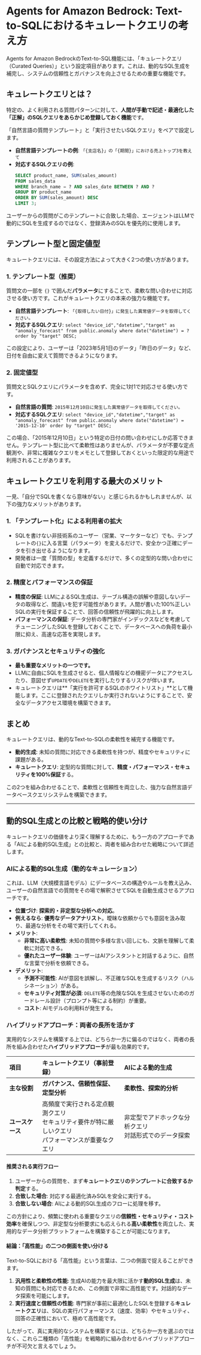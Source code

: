# Agents for Amazon Bedrock: Text-to-SQLにおけるキュレートクエリの考え方

Agents for Amazon BedrockのText-to-SQL機能には、「キュレートクエリ（Curated Queries）」という設定項目があります。これは、動的なSQL生成を補完し、システムの信頼性とガバナンスを向上させるための重要な機能です。

## キュレートクエリとは？

特定の、よく利用される質問パターンに対して、**人間が手動で記述・最適化した「正解」のSQLクエリをあらかじめ登録しておく機能**です。

「自然言語の質問テンプレート」と「実行させたいSQLクエリ」をペアで設定します。

-   **自然言語テンプレートの例**: `「{支店名}」の「{期間}」における売上トップ3を教えて`
-   **対応するSQLクエリの例**:
    ```sql
    SELECT product_name, SUM(sales_amount)
    FROM sales_data
    WHERE branch_name = ? AND sales_date BETWEEN ? AND ?
    GROUP BY product_name
    ORDER BY SUM(sales_amount) DESC
    LIMIT 3;
    ```

ユーザーからの質問がこのテンプレートに合致した場合、エージェントはLLMで動的にSQLを生成するのではなく、登録済みのSQLを優先的に使用します。

## テンプレート型と固定値型

キュレートクエリには、その設定方法によって大きく2つの使い方があります。

### 1. テンプレート型（推奨）

質問文の一部を `{}` で囲んだ**パラメータ**にすることで、柔軟な問い合わせに対応させる使い方です。これがキュレートクエリの本来の強力な機能です。

-   **自然言語テンプレート**:
    `「{取得したい日付}」に発生した異常値データを取得してください。`
-   **対応するSQLクエリ**:
    `select "device_id","datetime","target" as "anomaly_forecast" from public.anomaly where date("datetime") = ? order by "target" DESC;`

この設定により、ユーザーは「2023年5月1日のデータ」「昨日のデータ」など、日付を自由に変えて質問できるようになります。

### 2. 固定値型

質問文とSQLクエリにパラメータを含めず、完全に1対1で対応させる使い方です。

-   **自然言語の質問**:
    `2015年12月10日に発生した異常値データを取得してください。`
-   **対応するSQLクエリ**:
    `select "device_id","datetime","target" as "anomaly_forecast" from public.anomaly where date("datetime") = '2015-12-10' order by "target" DESC;`

この場合、「2015年12月10日」という特定の日付の問い合わせにしか応答できません。テンプレート型に比べて柔軟性はありませんが、パラメータが不要な定点観測や、非常に複雑なクエリをメモとして登録しておくといった限定的な用途で利用されることがあります。

## キュレートクエリを利用する最大のメリット

一見、「自分でSQLを書くなら意味がない」と感じられるかもしれませんが、以下の強力なメリットがあります。

### 1. 「テンプレート化」による利用者の拡大

-   SQLを書けない非技術系のユーザー（営業、マーケターなど）でも、テンプレートの`{}`に入る言葉（パラメータ）を変えるだけで、安全かつ正確にデータを引き出せるようになります。
-   開発者は一度「質問の型」を定義するだけで、多くの定型的な問い合わせに自動で対応できます。

### 2. 精度とパフォーマンスの保証

-   **精度の保証**: LLMによるSQL生成は、テーブル構造の誤解や意図しないデータの取得など、間違いを犯す可能性があります。人間が書いた100%正しいSQLの実行を保証することで、回答の信頼性が飛躍的に向上します。
-   **パフォーマンスの保証**: データ分析の専門家がインデックスなどを考慮してチューニングしたSQLを登録しておくことで、データベースへの負荷を最小限に抑え、高速な応答を実現します。

### 3. ガバナンスとセキュリティの強化

-   **最も重要なメリットの一つです。**
-   LLMに自由にSQLを生成させると、個人情報などの機密データにアクセスしたり、意図せず`UPDATE`や`DELETE`を実行したりするリスクが伴います。
-   キュレートクエリは**「実行を許可するSQLのホワイトリスト」**として機能します。ここに登録されたクエリしか実行されないようにすることで、安全なデータアクセス環境を構築できます。

## まとめ

キュレートクエリは、動的なText-to-SQLの柔軟性を補完する機能です。

-   **動的生成**: 未知の質問に対応できる柔軟性を持つが、精度やセキュリティに課題がある。
-   **キュレートクエリ**: 定型的な質問に対して、**精度・パフォーマンス・セキュリティを100%保証**する。

この2つを組み合わせることで、柔軟性と信頼性を両立した、強力な自然言語データベースクエリシステムを構築できます。

---

## 動的SQL生成との比較と戦略的使い分け

キュレートクエリの価値をより深く理解するために、もう一方のアプローチである「AIによる動的SQL生成」との比較と、両者を組み合わせた戦略について詳述します。

### AIによる動的SQL生成（動的なキュレーション）

これは、LLM（大規模言語モデル）にデータベースの構造やルールを教え込み、ユーザーの自然言語での質問をその場で解釈させてSQLを自動生成させるアプローチです。

- **位置づけ**: **探索的・非定型な分析への対応**。
- **例えるなら**: **優秀なデータアナリスト**。曖昧な依頼からでも意図を汲み取り、最適な分析をその場で実行してくれる。
- **メリット**:
    - **非常に高い柔軟性**: 未知の質問や多様な言い回しにも、文脈を理解して柔軟に対応できる。
    - **優れたユーザー体験**: ユーザーはAIアシスタントと対話するように、自然な言葉で分析を依頼できる。
- **デメリット**:
    - **予測不可能性**: AIが意図を誤解し、不正確なSQLを生成するリスク（ハルシネーション）がある。
    - **セキュリティ対策が必須**: `DELETE`等の危険なSQLを生成させないためのガードレール設計（プロンプト等による制約）が重要。
    - **コスト**: AIモデルの利用料が発生する。

### ハイブリッドアプローチ：両者の長所を活かす

実用的なシステムを構築する上では、どちらか一方に偏るのではなく、両者の長所を組み合わせた**ハイブリッドアプローチ**が最も効果的です。

| 項目 | キュレートクエリ（事前登録） | AIによる動的生成 |
| :--- | :--- | :--- |
| **主な役割** | **ガバナンス、信頼性保証、定型分析** | **柔軟性、探索的分析** |
| **ユースケース** | 高頻度で実行される定点観測クエリ<br>セキュリティ要件が特に厳しいクエリ<br>パフォーマンスが重要なクエリ | 非定型でアドホックな分析クエリ<br>対話形式でのデータ探索 |

#### 推奨される実行フロー
1.  ユーザーからの質問を、まず**キュレートクエリのテンプレートに合致するか判定**する。
2.  **合致した場合**: 対応する最適化済みSQLを安全に実行する。
3.  **合致しない場合**: AIによる動的SQL生成のフローに処理を移す。

この方針により、頻繁に使われる重要なクエリの**信頼性・セキュリティ・コスト効率**を確保しつつ、非定型な分析要求にも応えられる**高い柔軟性**を両立した、実用的なデータ分析プラットフォームを構築することが可能になります。

#### 結論：「高性能」の二つの側面を使い分ける
Text-to-SQLにおける「高性能」という言葉は、二つの側面で捉えることができます。

1.  **汎用性と柔軟性の性能**: 生成AIの能力を最大限に活かす**動的SQL生成**は、未知の質問にも対応できるため、この側面で非常に高性能です。対話的なデータ探索を可能にします。
2.  **実行速度と信頼性の性能**: 専門家が事前に最適化したSQLを登録する**キュレートクエリ**は、SQLの実行パフォーマンス（速度、効率）やセキュリティ、回答の正確性において、極めて高性能です。

したがって、真に実用的なシステムを構築するには、どちらか一方を選ぶのではなく、これら二種類の「高性能」を戦略的に組み合わせるハイブリッドアプローチが不可欠と言えるでしょう。
